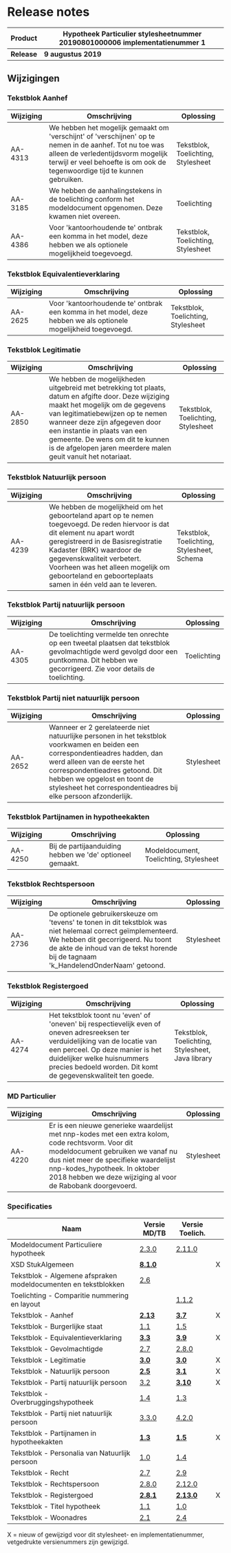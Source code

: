 # Release notes
Product|Hypotheek Particulier stylesheetnummer 20190801000006 implementatienummer 1|
|---|---|
|**Release**|**9 augustus 2019**|
## Wijzigingen

### Tekstblok Aanhef
|Wijziging|Omschrijving|Oplossing|
|---|---|---|
AA-4313 | We hebben het mogelijk gemaakt om 'verschijnt' of 'verschijnen' op te nemen in de aanhef. Tot nu toe was alleen de verledentijdsvorm mogelijk terwijl er veel behoefte is om ook de tegenwoordige tijd te kunnen gebruiken. | Tekstblok, Toelichting, Stylesheet| 
AA-3185 | We hebben de aanhalingstekens in de toelichting conform het modeldocument opgenomen. Deze kwamen niet overeen. | Toelichting |
AA-4386 | Voor 'kantoorhoudende te' ontbrak een komma in het model, deze hebben we als optionele mogelijkheid toegevoegd. | Tekstblok, Toelichting, Stylesheet |

### Tekstblok Equivalentieverklaring
|Wijziging|Omschrijving|Oplossing|
|---|---|---|
AA-2625 | Voor 'kantoorhoudende te' ontbrak een komma in het model, deze hebben we als optionele mogelijkheid toegevoegd. | Tekstblok, Toelichting, Stylesheet |

### Tekstblok Legitimatie
|Wijziging|Omschrijving|Oplossing|
|---|---|---|
AA-2850 | We hebben de mogelijkheden uitgebreid met betrekking tot plaats, datum en afgifte door. Deze wijziging maakt het mogelijk om de gegevens van legitimatiebewijzen op te nemen wanneer deze zijn afgegeven door een instantie in plaats van een gemeente. De wens om dit te kunnen is de afgelopen jaren meerdere malen geuit vanuit het notariaat. | Tekstblok, Toelichting, Stylesheet| 

### Tekstblok Natuurlijk persoon
|Wijziging|Omschrijving|Oplossing|
|---|---|---|
AA-4239 | We hebben de mogelijkheid om het geboorteland apart op te nemen toegevoegd. De reden hiervoor is dat dit element nu apart wordt geregistreerd in de Basisregistratie Kadaster (BRK) waardoor de gegevenskwaliteit verbetert. Voorheen was het alleen mogelijk om geboorteland en geboorteplaats samen in één veld aan te leveren.| Tekstblok, Toelichting, Stylesheet, Schema| 

### Tekstblok Partij natuurlijk persoon
|Wijziging|Omschrijving|Oplossing|
|---|---|---|
AA-4305 | De toelichting vermelde ten onrechte op een tweetal plaatsen dat tekstblok gevolmachtigde werd gevolgd door een puntkomma. Dit hebben we gecorrigeerd. Zie voor details de toelichting. | Toelichting | 

### Tekstblok Partij niet natuurlijk persoon
|Wijziging|Omschrijving|Oplossing|
|---|---|---|
AA-2652 | Wanneer er 2 gerelateerde niet natuurlijke personen in het tekstblok voorkwamen en beiden een correspondentieadres hadden, dan werd alleen van de eerste het correspondentieadres getoond. Dit hebben we opgelost en toont de stylesheet het correspondentieadres bij elke persoon afzonderlijk. | Stylesheet | 

### Tekstblok Partijnamen in hypotheekakten
|Wijziging|Omschrijving|Oplossing|
|---|---|---|
AA-4250 | Bij de partijaanduiding hebben we 'de' optioneel gemaakt. | Modeldocument, Toelichting, Stylesheet | 

### Tekstblok Rechtspersoon
|Wijziging|Omschrijving|Oplossing|
|---|---|---|
AA-2736 | De optionele gebruikerskeuze om 'tevens' te tonen in dit tekstblok was niet helemaal correct geïmplementeerd. We hebben dit gecorrigeerd. Nu toont de akte de inhoud van de tekst horende bij de tagnaam 'k_HandelendOnderNaam' getoond. | Stylesheet | 

### Tekstblok Registergoed
|Wijziging|Omschrijving|Oplossing|
|---|---|---|
AA-4274 | Het tekstblok toont nu 'even' of 'oneven' bij respectievelijk even of oneven adresreeksen ter verduidelijking van de locatie van een perceel. Op deze manier is het duidelijker welke huisnummers precies bedoeld worden. Dit komt de gegevenskwaliteit ten goede. | Tekstblok, Toelichting, Stylesheet, Java library|

### MD Particulier
|Wijziging|Omschrijving|Oplossing|
|---|---|---|
| AA-4220 | Er is een nieuwe generieke waardelijst met nnp-kodes met een extra kolom, code rechtsvorm. Voor dit modeldocument gebruiken we vanaf nu dus niet meer de specifieke waardelijst nnp-kodes_hypotheek. In oktober 2018 hebben we deze wijziging al voor de Rabobank doorgevoerd. | Stylesheet |

### Specificaties
Naam|Versie MD/TB|Versie Toelich.|  |
| --- |--- |--- |---|
Modeldocument Particuliere hypotheek|[2.3.0]( /kik-modeldocumenten/modeldocumenten/Hypotheek%20Particulier/20190801000006/Modeldocument%20particuliere%20hypotheek%20v2.3.0.docx)|[2.11.0]( /kik-modeldocumenten/modeldocumenten/Hypotheek%20Particulier/20190801000006/Toelichting%20modeldocument%20Particuliere%20hypotheek%202.3.0%20-%20v2.11.0.docx)|  |
XSD StukAlgemeen|**[8.1.0](/schema/stuk%20algemeen/8.1.0/StukAlgemeen-8.1.0.xsd)**|| X |
Tekstblok - Algemene afspraken modeldocumenten en tekstblokken|[2.6](/kik-modeldocumenten/tekstblokken/Tekstblok%20-%20Algemene%20afspraken%20modeldocumenten%20en%20tekstblokken%20v2.6.docx)||  | 
Toelichting - Comparitie nummering en layout||[1.1.2](/kik-modeldocumenten/tekstblokken/Toelichting%20-%20Comparitie%20nummering%20en%20layout%20v1.1.2.docx)|   |
Tekstblok - Aanhef|**[2.13](/kik-modeldocumenten/tekstblokken/Tekstblok%20-%20Aanhef%20v2.13.docx)**|**[3.7](/kik-modeldocumenten/tekstblokken/Toelichting%20Tekstblok%20-%20Aanhef%202.13%20-%20v3.7.docx)**| X |
Tekstblok - Burgerlijke staat|[1.1](/kik-modeldocumenten/tekstblokken/Tekstblok%20-%20Burgerlijke%20staat%20v1.1.docx)|[1.5](/kik-modeldocumenten/tekstblokken/Toelichting%20Tekstblok%20-%20Burgerlijke%20staat%201.1%20-%20v1.5.docx)|  |
Tekstblok - Equivalentieverklaring|**[3.3](/kik-modeldocumenten/tekstblokken/Tekstblok%20-%20Equivalentieverklaring%20v3.3.docx)**|**[3.9](/kik-modeldocumenten/tekstblokken/Toelichting%20Tekstblok%20-%20Equivalentieverklaring%203.3%20-%20v3.9.docx)**| X |
Tekstblok - Gevolmachtigde|[2.7](/kik-modeldocumenten/tekstblokken/Tekstblok%20-%20Gevolmachtigde%20v2.7.docx)|[2.8.0](/kik-modeldocumenten/tekstblokken/Toelichting%20Tekstblok%20-%20Gevolmachtigde%202.7%20-%20v2.8.0.docx)|   |
Tekstblok - Legitimatie|**[3.0](/kik-modeldocumenten/tekstblokken/Tekstblok%20-%20Legitimatie%20v3.0.docx)**|**[3.0](/kik-modeldocumenten/tekstblokken/Toelichting%20Tekstblok%20-%20Legitimatie%203.0%20-%20v3.0.docx)**| X  |
Tekstblok - Natuurlijk persoon|**[2.5](/kik-modeldocumenten/tekstblokken/Tekstblok%20-%20Natuurlijk%20persoon%20v2.5.docx)**|**[3.1](/kik-modeldocumenten/tekstblokken/Toelichting%20Tekstblok%20-%20Natuurlijk%20persoon%202.5%20-%20v3.1.docx)**| X |
Tekstblok - Partij natuurlijk persoon|[3.2](/kik-modeldocumenten/tekstblokken/Tekstblok%20-%20Partij%20natuurlijk%20persoon%20v3.2.docx)|**[3.10](/kik-modeldocumenten/tekstblokken/Toelichting%20Tekstblok%20-%20Partij%20natuurlijk%20persoon%203.2%20-%20v3.10.docx)**| X |
Tekstblok - Overbruggingshypotheek|[1.4](/kik-modeldocumenten/tekstblokken/Tekstblok%20-%20Overbruggingshypotheek%20v%201.4.docx)|[1.3](/kik-modeldocumenten/tekstblokken/Toelichting%20Tekstblok%20-%20Overbruggingshypotheek%201.4%20-%20v1.3.docx)|   |
Tekstblok - Partij niet natuurlijk persoon|[3.3.0](/kik-modeldocumenten/tekstblokken/Tekstblok%20-%20Partij%20niet%20natuurlijk%20persoon%20v3.3.0.docx)|[4.2.0](/kik-modeldocumenten/tekstblokken/Toelichting%20Tekstblok%20-%20Partij%20niet%20natuurlijk%20persoon%203.3.0%20-%20v4.2.0.docx)|   |
Tekstblok - Partijnamen in hypotheekakten|**[1.3](/kik-modeldocumenten/tekstblokken/Tekstblok%20-%20Partijnamen%20in%20hypotheekakten%20%20v1.3.docx)**|**[1.5](/kik-modeldocumenten/tekstblokken/Toelichting%20Tekstblok%20-%20Partijnamen%20in%20hypotheekakten%201.3%20-%20v1.5.docx)**| X |
Tekstblok - Personalia van Natuurlijk persoon|[1.0](/kik-modeldocumenten/tekstblokken/Tekstblok%20-%20Personalia%20van%20Natuurlijk%20persoon%20v1.0.docx)|[1.4](/kik-modeldocumenten/tekstblokken/Toelichting%20Tekstblok%20-%20Personalia%20van%20Natuurlijk%20persoon%201.0%20-%20v1.4.docx)|   |
Tekstblok - Recht|[2.7](/kik-modeldocumenten/tekstblokken/Tekstblok%20-%20Recht%20v2.7.docx)|[2.9](/kik-modeldocumenten/tekstblokken/Toelichting%20Tekstblok%20-%20Recht%202.7%20-%20v2.9.docx)|  |
Tekstblok - Rechtspersoon|[2.8.0](/kik-modeldocumenten/tekstblokken/Tekstblok%20-%20Rechtspersoon%20v2.8.0.docx)|[2.12.0](/kik-modeldocumenten/tekstblokken/Toelichting%20Tekstblok%20-%20Rechtspersoon%202.8.0%20-%20v2.12.0.docx)|  |
Tekstblok - Registergoed|**[2.8.1](/kik-modeldocumenten/tekstblokken/Tekstblok%20-%20Registergoed%20v2.8.1.docx)**|**[2.13.0](/kik-modeldocumenten/tekstblokken/Toelichting%20Tekstblok%20-%20Registergoed%202.8.1%20-%20v2.13.0.docx)**| X | 
Tekstblok - Titel hypotheek|[1.1](/kik-modeldocumenten/tekstblokken/Tekstblok%20-%20Titel%20hypotheek%20v1.1.docx)|[1.0](/kik-modeldocumenten/tekstblokken/Toelichting%20Tekstblok%20-%20Titel%20hypotheek%201.1%20-%20v1.0.docx)|   |
Tekstblok - Woonadres|[2.1](/kik-modeldocumenten/tekstblokken/Tekstblok%20-%20Woonadres%20v2.1.docx)|[2.4](/kik-modeldocumenten/tekstblokken/Toelichting%20Tekstblok%20-%20Woonadres%202.1%20-%20v2.4.docx)|   |
X = nieuw of gewijzigd voor dit stylesheet- en implementatienummer, vetgedrukte versienummers zijn gewijzigd.